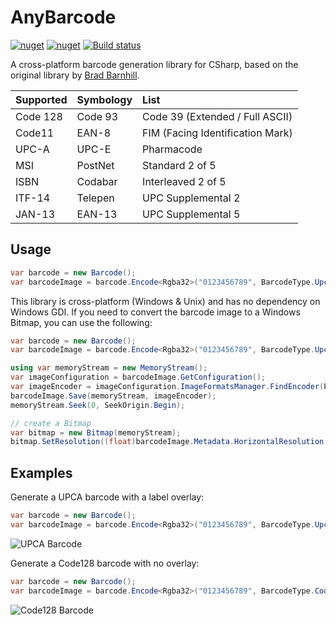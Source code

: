 # AnyBarcode
[![nuget](https://img.shields.io/nuget/v/AnyBarcode.svg)](https://www.nuget.org/packages/AnyBarcode/)
[![nuget](https://img.shields.io/nuget/dt/AnyBarcode.svg)](https://www.nuget.org/packages/AnyBarcode/)
[![Build status](https://ci.appveyor.com/api/projects/status/xr7gebcdins0hs4f?svg=true)](https://ci.appveyor.com/project/MichaelBrown/AnyBarcode)

A cross-platform barcode generation library for CSharp, based on the original library by [Brad Barnhill](https://github.com/barnhill/barcodelib).

|   Supported   |  Symbology    | List  |
| :------------- | :------------- | :-----|
| Code 128      | Code 93       | Code 39 (Extended / Full ASCII) |
| Code11        | EAN-8         | FIM (Facing Identification Mark) |
| UPC-A         | UPC-E         | Pharmacode   |
| MSI           | PostNet       | Standard 2 of 5 |
| ISBN          | Codabar       | Interleaved 2 of 5 |
| ITF-14        | Telepen       | UPC Supplemental 2 |
| JAN-13        | EAN-13        | UPC Supplemental 5 |

## Usage

```csharp
var barcode = new Barcode();
var barcodeImage = barcode.Encode<Rgba32>("0123456789", BarcodeType.Upca, 290, 120);
```

This library is cross-platform (Windows & Unix) and has no dependency on Windows GDI. If you need to convert the barcode image to a Windows Bitmap, you can use the following:

```csharp
var barcode = new Barcode();
var barcodeImage = barcode.Encode<Rgba32>("0123456789", BarcodeType.Upca);

using var memoryStream = new MemoryStream();
var imageConfiguration = barcodeImage.GetConfiguration();
var imageEncoder = imageConfiguration.ImageFormatsManager.FindEncoder(PngFormat.Instance);
barcodeImage.Save(memoryStream, imageEncoder);
memoryStream.Seek(0, SeekOrigin.Begin);

// create a Bitmap
var bitmap = new Bitmap(memoryStream);
bitmap.SetResolution((float)barcodeImage.Metadata.HorizontalResolution, (float)barcodeImage.Metadata.VerticalResolution);
```

## Examples

Generate a UPCA barcode with a label overlay:
```csharp
var barcode = new Barcode();
var barcodeImage = barcode.Encode<Rgba32>("0123456789", BarcodeType.Upca, 290, 120, true);
```
![UPCA Barcode](https://github.com/replaysMike/AnyBarcode/wiki/barcodes/upca.png)

Generate a Code128 barcode with no overlay:
```csharp
var barcode = new Barcode();
var barcodeImage = barcode.Encode<Rgba32>("0123456789", BarcodeType.Code128, 290, 60);
```
![Code128 Barcode](https://github.com/replaysMike/AnyBarcode/wiki/barcodes/code128.png)

